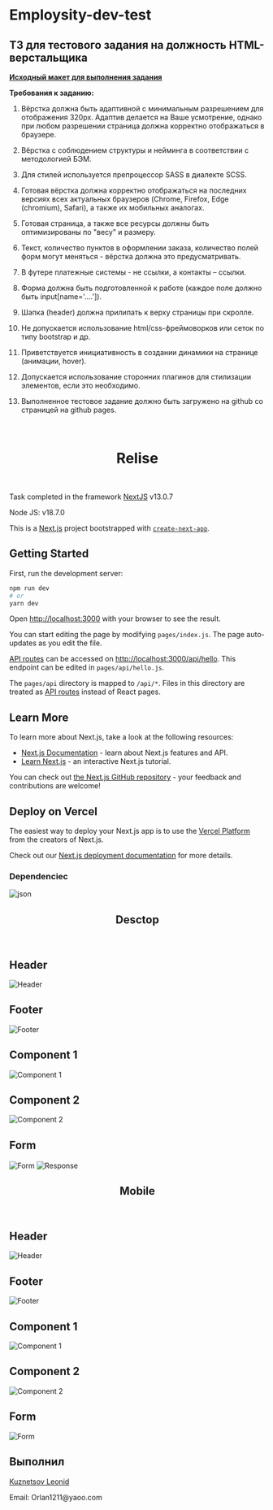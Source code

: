 # Employsity-dev-test

## ТЗ для тестового задания на должность HTML-верстальщика

[**Исходный макет для выполнения задания**](https://www.figma.com/file/2b7UqUrTs4R8JQoYutlKTu/Test?node-id=0%3A1)

**Требования к заданию:**

1) Вёрстка должна быть адаптивной с минимальным разрешением для отображения
320px. Адаптив делается на Ваше усмотрение, однако при любом разрешении
страница должна корректно отображаться в браузере.

2) Вёрстка с соблюдением структуры и нейминга в соответствии с методологией БЭМ.

3) Для стилей используется препроцессор SASS в диалекте SCSS.

4) Готовая вёрстка должна корректно отображаться на последних версиях всех
актуальных браузеров (Chrome, Firefox, Edge (chromium), Safari), а также их
мобильных аналогах.

5) Готовая страница, а также все ресурсы должны быть оптимизированы по "весу" и
размеру.

6) Текст, количество пунктов в оформлении заказа, количество полей форм могут
меняться - вёрстка должна это предусматривать.

7) В футере платежные системы - не ссылки, а контакты – ссылки.

8) Форма должна быть подготовленной к работе (каждое поле должно быть
input[name='....']).

9) Шапка (header) должна прилипать к верху страницы при скролле.

10) Не допускается использование html/css-фреймоворков или сеток по типу bootstrap
и др.

11) Приветствуется инициативность в создании динамики на странице (анимации,
hover).

12) Допускается использование сторонних плагинов для стилизации элементов, если
это необходимо.

13) Выполненное тестовое задание должно быть загружено на github со страницей на
github pages.

</br>
<h1 align="center">Relise</h1>
</br>

<p>Task completed in the framework <a href="https://nextjs.org/" target="_blank">NextJS</a> v13.0.7</p>
<p>Node JS: v18.7.0</p>

This is a [Next.js](https://nextjs.org/) project bootstrapped with [`create-next-app`](https://github.com/vercel/next.js/tree/canary/packages/create-next-app).

## Getting Started

First, run the development server:

```bash
npm run dev
# or
yarn dev
```

Open [http://localhost:3000](http://localhost:3000) with your browser to see the result.

You can start editing the page by modifying `pages/index.js`. The page auto-updates as you edit the file.

[API routes](https://nextjs.org/docs/api-routes/introduction) can be accessed on [http://localhost:3000/api/hello](http://localhost:3000/api/hello). This endpoint can be edited in `pages/api/hello.js`.

The `pages/api` directory is mapped to `/api/*`. Files in this directory are treated as [API routes](https://nextjs.org/docs/api-routes/introduction) instead of React pages.

## Learn More

To learn more about Next.js, take a look at the following resources:

- [Next.js Documentation](https://nextjs.org/docs) - learn about Next.js features and API.
- [Learn Next.js](https://nextjs.org/learn) - an interactive Next.js tutorial.

You can check out [the Next.js GitHub repository](https://github.com/vercel/next.js/) - your feedback and contributions are welcome!

## Deploy on Vercel

The easiest way to deploy your Next.js app is to use the [Vercel Platform](https://vercel.com/new?utm_medium=default-template&filter=next.js&utm_source=create-next-app&utm_campaign=create-next-app-readme) from the creators of Next.js.

Check out our [Next.js deployment documentation](https://nextjs.org/docs/deployment) for more details.
</br>
<h3>Dependenciec</h3>
<img align="center" src="/public/json.jpg" alt="json">
</br>
<h2 align="center">Desctop</h2>
</br>
<h2>Header</h2>
<img align="center" src="/public/screen4.jpg" alt="Header">
</br>
<h2>Footer</h2>
<img align="center" src="/public/screen3.jpg" alt="Footer">
</br>
<h2>Component 1</h2>
<img align="center" src="/public/screen1.jpg" alt="Component 1">
</br>
<h2>Component 2</h2>
<img align="center" src="/public/screen2.jpg" alt="Component 2">
</br>
<h2>Form</h2>
<img align="center" src="/public/screen5.jpg" alt="Form">
<img align="center" src="/public/screen6.jpg" alt="Response">
</br>
<h2 align="center">Mobile</h2>
</br>
<h2>Header</h2>
<img align="center" src="/public/screen8.png" alt="Header">
</br>
<h2>Footer</h2>
<img align="center" src="/public/screen11.png" alt="Footer">
</br>
<h2>Component 1</h2>
<img align="center" src="/public/screen7.png" alt="Component 1">
</br>
<h2>Component 2</h2>
<img align="center" src="/public/screen9.png" alt="Component 2">
</br>
<h2>Form</h2>
<img align="center" src="/public/screen10.png" alt="Form">
</br>
<h2>Выполнил</h2>
<a href="https://hh.ru/resume/1aa9ab98ff0b85fc4a0039ed1f764765694648">Kuznetsov Leonid</a>
<p>Email: Orlan1211@yaoo.com</p>
